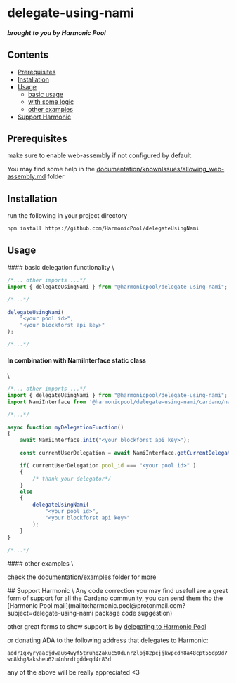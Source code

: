 # delegate-using-nami
##### brought to you by Harmonic Pool

## Contents
- [Prerequisites](#Prerequisites)
- [Installation](#Installation)
- [Usage](#Usage)
    - [basic usage](#basic_delegation)
    - [with some logic](#deleg_with_logic)
    - [other examples](#oth_examples)
- [Support Harmonic](#Support)

## Prerequisites

make sure to enable web-assembly if not configured by default.

You may find some help in the [documentation/knownIssues/allowing_web-assembly.md](https://github.com/HarmonicPool/delegateUsingNami/blob/main/documentation/knownIssues/allowing_web-assembly.md) folder

## Installation

run the following in your project directory

```bash
npm install https://github.com/HarmonicPool/delegateUsingNami
```

## Usage

<a name="basic_delegation">
</a>
#### basic delegation functionality
\

```js
/*... other imports ...*/
import { delegateUsingNami } from "@harmonicpool/delegate-using-nami";

/*...*/

delegateUsingNami(
    "<your pool id>",
    "<your blockforst api key>"
);

/*...*/
```
<a name="deleg_with_logic">
</a>
<h4>In combination with NamiInterface static class</h4>
\

```js
/*... other imports ...*/
import { delegateUsingNami } from "@harmonicpool/delegate-using-nami";
import NamiInterface from '@harmonicpool/delegate-using-nami/cardano/nami';

/*...*/

async function myDelegationFunction()
{
    await NamiInterface.init("<your blockforst api key>");

    const currentUserDelegation = await NamiInterface.getCurrentDelegation();

    if( currentUserDelegation.pool_id === "<your pool id>" )
    {
        /* thank your delegator*/
    }
    else
    {
        delegateUsingNami(
            "<your pool id>",
            "<your blockforst api key>"
        );
    }
}

/*...*/
```
<a name="oth_examples">
</a>
#### other examples
\

check the [documentation/examples](https://github.com/HarmonicPool/delegateUsingNami/tree/main/documentation/examples) folder for more

<a name="Support">
</a>
## Support Harmonic
\
Any code correction you may find usefull are a great form of support for all the Cardano community, you can send them tho the [Harmonic Pool mail](mailto:harmonic.pool@protonmail.com?subject=delegate-using-nami package code suggestion)

other great forms to show support is by [delegating to Harmonic Pool](https://harmonicpool.on.fleek.co/delegate/)

or donating ADA to the following address that delegates to Harmonic:

```addr1qxyryaacjdwau64wyf5truhq2akuc50dunrzlpj82pcjjkwpcdn8a48cpt55dp9d7wc8khg8aksheu62u4nhrdtgddeqd4r83d```

any of the above will be really appreciated \<3
